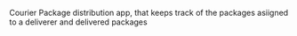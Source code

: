 Courier Package distribution app, that keeps track of the packages asiigned to a deliverer and delivered packages
